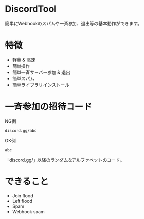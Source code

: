 # DiscordTool
簡単にWebhookのスパムや一斉参加、退出等の基本動作ができます。

# 特徴
- 軽量 & 高速
- 簡単操作
- 簡単一斉サーバー参加 & 退出
- 簡単スパム
- 簡単ライブラリインストール

# 一斉参加の招待コード
NG例

```
discord.gg/abc
```
OK例
```
abc
```
「discord.gg/」以降のランダムなアルファベットのコード。

# できること
- Join flood
- Left flood
- Spam
- Webhook spam

